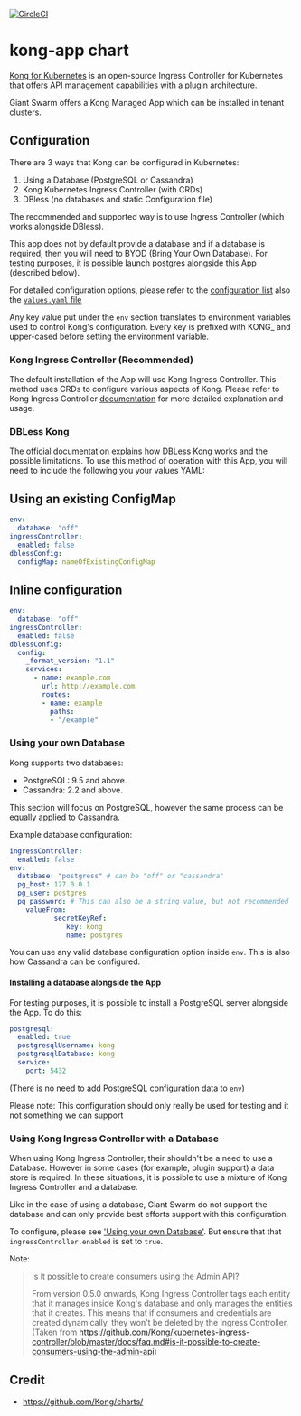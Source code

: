 [![CircleCI](https://circleci.com/gh/giantswarm/kong-app.svg?style=shield)](https://circleci.com/gh/giantswarm/kong-app)

# kong-app chart

[Kong for Kubernetes](https://github.com/Kong/kubernetes-ingress-controller) is
an open-source Ingress Controller for Kubernetes that offers API management capabilities
with a plugin architecture.

Giant Swarm offers a Kong Managed App which can be installed in tenant clusters.

## Configuration
There are 3 ways that Kong can be configured in Kubernetes:

1. Using a Database (PostgreSQL or Cassandra)
1. Kong Kubernetes Ingress Controller (with CRDs)
1. DBless (no databases and static Configuration file)

The recommended and supported way is to use Ingress Controller (which works
alongside DBless).

This app does not by default provide a database and if a database is required,
then you will need to BYOD (Bring Your Own Database). For testing purposes, it
is possible launch postgres alongside this App (described below).

For detailed configuration options, please refer to the [configuration list](helm/kong-app/README.md#configuration)
also the [`values.yaml` file](helm/kong-app/values.yaml)

Any key value put under the `env` section translates to environment variables
used to control Kong's configuration. Every key is prefixed with KONG_ and
upper-cased before setting the environment variable.

### Kong Ingress Controller (Recommended)
The default installation of the App will use Kong Ingress Controller. This
method uses CRDs to configure various aspects of Kong. Please refer to Kong
Ingress Controller
[documentation](https://github.com/Kong/kubernetes-ingress-controller/tree/master/docs)
for more detailed explanation and usage.

### DBLess Kong
The [official documentation](https://docs.konghq.com/1.4.x/db-less-and-declarative-config/)
explains how DBLess Kong works and the possible limitations. To use this method
of operation with this App, you will need to include the following you your
values YAML:

Using an existing ConfigMap
---------------------------
```YAML
env:
  database: "off"
ingressController:
  enabled: false
dblessConfig:
  configMap: nameOfExistingConfigMap
```

Inline configuration
--------------------
```YAML
env:
  database: "off"
ingressController:
  enabled: false
dblessConfig:
  config:
    _format_version: "1.1"
    services:
      - name: example.com
        url: http://example.com
        routes:
        - name: example
          paths:
          - "/example"
```

### Using your own Database
Kong supports two databases:

- PostgreSQL: 9.5 and above.
- Cassandra: 2.2 and above.

This section will focus on PostgreSQL, however the same process can be equally
applied to Cassandra.

Example database configuration:
```YAML
ingressController:
  enabled: false
env:
  database: "postgress" # can be "off" or "cassandra"
  pg_host: 127.0.0.1
  pg_user: postgres
  pg_password: # This can also be a string value, but not recommended
    valueFrom:
           secretKeyRef:
              key: kong
              name: postgres
```
You can use any valid database configuration option inside `env`. This is also
how Cassandra can be configured.

#### Installing a database alongside the App
For testing purposes, it is possible to install a PostgreSQL server alongside
the App. To do this:

```YAML
postgresql:
  enabled: true
  postgresqlUsername: kong
  postgresqlDatabase: kong
  service:
    port: 5432
```
(There is no need to add PostgreSQL configuration data to `env`)

Please note: This configuration should only really be used for testing and it
not something we can support

### Using Kong Ingress Controller with a Database
When using Kong Ingress Controller, their shouldn't be a need to use a Database.
However in some cases (for example, plugin support) a data store is
required. In these situations, it is possible to use a mixture of Kong Ingress
Controller and a database.

Like in the case of using a database, Giant Swarm do not support the database and
can only provide best efforts support with this configuration.

To configure, please see ['Using your own Database'](#using-your-own-database).
But ensure that that `ingressController.enabled` is set to `true`.

Note:
> Is it possible to create consumers using the Admin API?
>
> From version 0.5.0 onwards, Kong Ingress Controller tags each entity that it
> manages inside Kong's database and only manages the entities that it creates.
> This means that if consumers and credentials are created dynamically,
> they won't be deleted by the Ingress Controller.
(Taken from https://github.com/Kong/kubernetes-ingress-controller/blob/master/docs/faq.md#is-it-possible-to-create-consumers-using-the-admin-api)


## Credit

* https://github.com/Kong/charts/
